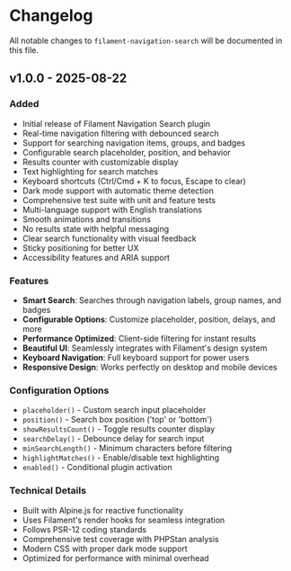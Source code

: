 # Changelog

All notable changes to `filament-navigation-search` will be documented in this file.

## v1.0.0 - 2025-08-22

### Added
- Initial release of Filament Navigation Search plugin
- Real-time navigation filtering with debounced search
- Support for searching navigation items, groups, and badges
- Configurable search placeholder, position, and behavior
- Results counter with customizable display
- Text highlighting for search matches
- Keyboard shortcuts (Ctrl/Cmd + K to focus, Escape to clear)
- Dark mode support with automatic theme detection
- Comprehensive test suite with unit and feature tests
- Multi-language support with English translations
- Smooth animations and transitions
- No results state with helpful messaging
- Clear search functionality with visual feedback
- Sticky positioning for better UX
- Accessibility features and ARIA support

### Features
- **Smart Search**: Searches through navigation labels, group names, and badges
- **Configurable Options**: Customize placeholder, position, delays, and more
- **Performance Optimized**: Client-side filtering for instant results
- **Beautiful UI**: Seamlessly integrates with Filament's design system
- **Keyboard Navigation**: Full keyboard support for power users
- **Responsive Design**: Works perfectly on desktop and mobile devices

### Configuration Options
- `placeholder()` - Custom search input placeholder
- `position()` - Search box position ('top' or 'bottom')
- `showResultsCount()` - Toggle results counter display
- `searchDelay()` - Debounce delay for search input
- `minSearchLength()` - Minimum characters before filtering
- `highlightMatches()` - Enable/disable text highlighting
- `enabled()` - Conditional plugin activation

### Technical Details
- Built with Alpine.js for reactive functionality
- Uses Filament's render hooks for seamless integration
- Follows PSR-12 coding standards
- Comprehensive test coverage with PHPStan analysis
- Modern CSS with proper dark mode support
- Optimized for performance with minimal overhead
